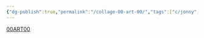 ```yaml
---
{"dg-publish":true,"permalink":"/collage-00-art-00/","tags":["c/jonny","c/magic","c/circus","c/dance","c/shoes","c/mime","c/gloves","c/hat","c/self"],"created":"2024-01-01T16:37:37.524-05:00","updated":"2024-01-01T17:19:29.689-05:00"}
---
```



[00ART00](https://www.instagram.com/p/BzwmO3Dhl8R/)